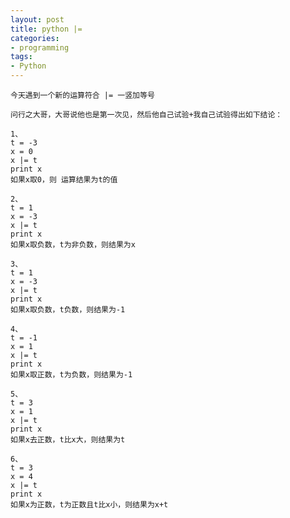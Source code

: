 ```yaml
---
layout: post
title: python |=
categories:
- programming
tags:
- Python
---
```


    今天遇到一个新的运算符合 |= 一竖加等号

    问行之大哥，大哥说他也是第一次见，然后他自己试验+我自己试验得出如下结论：

    1、
    t = -3
    x = 0
    x |= t
    print x
    如果x取0，则 运算结果为t的值

    2、
    t = 1
    x = -3
    x |= t
    print x
    如果x取负数，t为非负数，则结果为x

    3、
    t = 1
    x = -3
    x |= t
    print x
    如果x取负数，t负数，则结果为-1

    4、
    t = -1
    x = 1
    x |= t
    print x
    如果x取正数，t为负数，则结果为-1

    5、
    t = 3
    x = 1
    x |= t
    print x
    如果x去正数，t比x大，则结果为t

    6、
    t = 3
    x = 4
    x |= t
    print x
    如果x为正数，t为正数且t比x小，则结果为x+t
